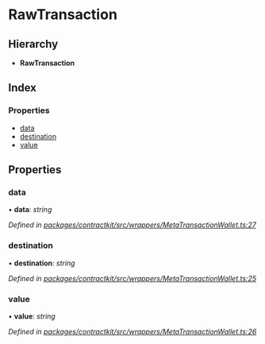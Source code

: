 # RawTransaction

## Hierarchy

* **RawTransaction**

## Index

### Properties

* [data]()
* [destination]()
* [value]()

## Properties

### data

• **data**: _string_

_Defined in_ [_packages/contractkit/src/wrappers/MetaTransactionWallet.ts:27_](https://github.com/celo-org/celo-monorepo/blob/master/packages/contractkit/src/wrappers/MetaTransactionWallet.ts#L27)

### destination

• **destination**: _string_

_Defined in_ [_packages/contractkit/src/wrappers/MetaTransactionWallet.ts:25_](https://github.com/celo-org/celo-monorepo/blob/master/packages/contractkit/src/wrappers/MetaTransactionWallet.ts#L25)

### value

• **value**: _string_

_Defined in_ [_packages/contractkit/src/wrappers/MetaTransactionWallet.ts:26_](https://github.com/celo-org/celo-monorepo/blob/master/packages/contractkit/src/wrappers/MetaTransactionWallet.ts#L26)

